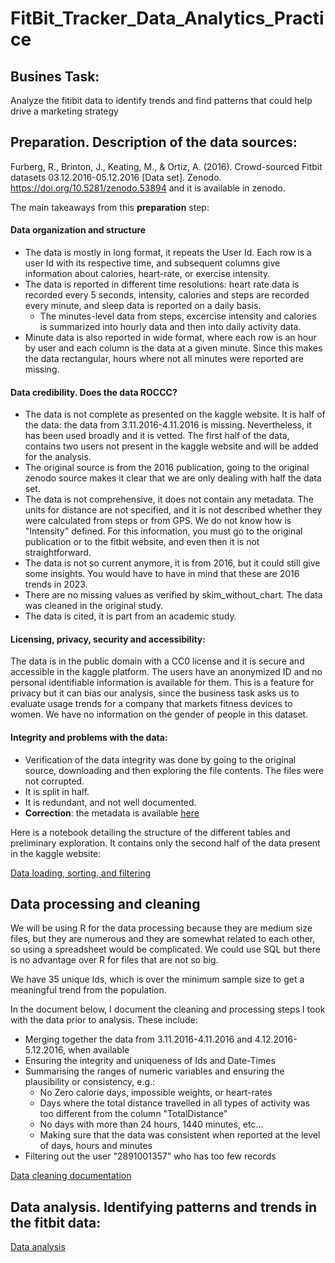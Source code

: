 # FitBit_Tracker_Data_Analytics_Practice

## Busines T**ask**:
Analyze the fitibit data to identify trends and find patterns that could help drive a marketing strategy

## Preparation. Description of the data sources:
Furberg, R., Brinton, J., Keating, M., & Ortiz, A. (2016). Crowd-sourced Fitbit datasets 03.12.2016-05.12.2016 [Data set]. Zenodo. https://doi.org/10.5281/zenodo.53894 and it is available in zenodo.

The main takeaways from this **preparation** step:
#### Data organization and structure
- The data is mostly in long format, it repeats the User Id. Each row is a user Id with its respective time, and subsequent columns give information about calories, heart-rate, or exercise intensity.
- The data is reported in different time resolutions: heart rate data is recorded every 5 seconds, intensity, calories and steps are recorded every minute, and sleep data is reported on a daily basis.
  - The minutes-level data from steps, excercise intensity and calories is summarized into hourly data and then into daily activity data.
- Minute data is also reported in wide format, where each row is an hour by user and each column is the data at a given minute. Since this makes the data rectangular, hours where not all minutes were reported are missing.

#### Data credibility. Does the data ROCCC?
- The data is not complete as presented on the kaggle website. It is half of the data: the data from 3.11.2016-4.11.2016 is missing. Nevertheless, it has been used broadly and it is vetted. The first half of the data, contains two users not present in the kaggle website and will be added for the analysis.
- The original source is from the 2016 publication, going to the original zenodo source makes it clear that we are only dealing with half the data set.
- The data is not comprehensive, it does not contain any metadata. The units for distance are not specified, and it is not described whether they were calculated from steps or from GPS. We do not know how is "Intensity" defined. For this information, you must go to the original publication or to the fitbit website, and even then it is not straightforward.
- The data is not so current anymore, it is from 2016, but it could still give some insights. You would have to have in mind that these are 2016 trends in 2023.
- There are no missing values as verified by skim_without_chart. The data was cleaned in the original study.
- The data is cited, it is part from an academic study.

#### Licensing, privacy, security and accessibility:
The data is in the public domain with a CC0 license and it is secure and accessible in the kaggle platform. The users have an anonymized ID and no personal identifiable information is available for them. This is a feature for privacy but it can bias our analysis, since the business task asks us to evaluate usage trends for a company that markets fitness devices to women. We have no information on the gender of people in this dataset.

#### Integrity and problems with the data:
- Verification of the data integrity was done by going to the original source, downloading and then exploring the file contents. The files were not corrupted.
- It is split in half.
- It is redundant, and not well documented.
- **Correction**: the metadata is available [here](https://www.fitabase.com/media/1930/fitabasedatadictionary102320.pdf)


Here is a notebook detailing the structure of the different tables and preliminary exploration. It contains only the second half of the data present in the kaggle website:

[Data loading, sorting, and filtering](https://github.com/jerolon/FitBit_Tracker_Data_Analytics_Practice/blob/main/0_Fit_Bit_Tracker_Data_Sorting_and_Filtering.md)

## Data processing and cleaning

We will be using R for the data processing because they are medium size files, but they are numerous and they are somewhat related to each other, so using a spreadsheet would be complicated. We could use SQL but there is no advantage over R for files that are not so big.

We have 35 unique Ids, which is over the minimum sample size to get a meaningful trend from the population. 

In the document below, I document the cleaning and processing steps I took with the data prior to analysis. These include:

- Merging together the data from 3.11.2016-4.11.2016 and 4.12.2016-5.12.2016, when available
- Ensuring the integrity and uniqueness of Ids and Date-Times
- Summarising the ranges of numeric variables and ensuring the plausibility or consistency, e.g.:
  - No Zero calorie days, impossible weights, or heart-rates
  - Days where the total distance travelled in all types of activity was too different from the column "TotalDistance"   
  - No days with more than 24 hours, 1440 minutes, etc...
  - Making sure that the data was consistent when reported at the level of days, hours and minutes
- Filtering out the user "2891001357" who has too few records

[Data cleaning documentation](https://github.com/jerolon/FitBit_Tracker_Data_Analytics_Practice/blob/main/1_Data_Cleaning_and_manipulation.md)

## Data analysis. Identifying patterns and trends in the fitbit data:

[Data analysis](https://github.com/jerolon/FitBit_Tracker_Data_Analytics_Practice/blob/main/2_Data_Analysis.Rmd)

